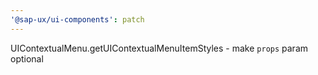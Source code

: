 ```yaml
---
'@sap-ux/ui-components': patch
---
```


UIContextualMenu.getUIContextualMenuItemStyles - make `props` param optional
